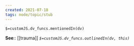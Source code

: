 ```yaml
---
created: 2021-07-18
tags: node/topic/stub
---
```

`$=customJS.dv_funcs.mentionedIn(dv)`


**See**:: [[trauma]]
*`$=customJS.dv_funcs.outlinedIn(dv, this)`*
